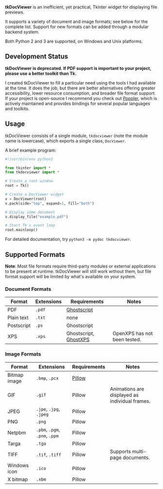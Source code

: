 **tkDocViewer** is an inefficient, yet practical, Tkinter widget for displaying file previews.

It supports a variety of document and image formats; see below for the complete list. Support for new formats can be added through a modular backend system.

Both Python 2 and 3 are supported, on Windows and Unix platforms.


## Development Status

**tkDocViewer is deprecated. If PDF support is important to your project, please use a better toolkit than Tk.**

I created tkDocViewer to fill a particular need using the tools I had available at the time. It does the job, but there are better alternatives offering greater accessibility, lower resource consumption, and broader file format support. If your project is open-source I recommend you check out [Poppler](https://poppler.freedesktop.org/), which is actively maintained and provides bindings for several popular languages and toolkits.


## Usage

tkDocViewer consists of a single module, `tkdocviewer` (note the module name is lowercase), which exports a single class, `DocViewer`.

A brief example program:

```python
#!/usr/bin/env python3

from tkinter import *
from tkdocviewer import *

# Create a root window
root = Tk()

# Create a DocViewer widget
v = DocViewer(root)
v.pack(side="top", expand=1, fill="both")

# Display some document
v.display_file("example.pdf")

# Start Tk's event loop
root.mainloop()
```

For detailed documentation, try `python3 -m pydoc tkdocviewer`.


## Supported Formats

**Note**: Most file formats require third-party modules or external applications to be present at runtime. tkDocViewer will still work without them, but file format support will be limited by what's available on your system.

### Document Formats
Format | Extensions | Requirements | Notes
------ | ---------- | ------------ | -----
PDF | `.pdf` | [Ghostscript](https://ghostscript.com/) |
Plain text | `.txt` | none |
Postscript | `.ps` | Ghostscript |
XPS | `.xps` | Ghostscript, [GhostXPS](https://www.ghostscript.com/download/gxpsdnld.html) | OpenXPS has not been tested.

### Image Formats
Format | Extensions | Requirements | Notes
------ | ---------- | ------------ | -----
Bitmap image | `.bmp`, `.pcx` | [Pillow](https://python-pillow.org/) |
GIF | `.gif` | Pillow | Animations are displayed as individual frames.
JPEG | `.jpe`, `.jpg`, `.jpeg` | Pillow |
PNG | `.png` | Pillow |
Netpbm | `.pbm`, `.pgm`, `.pnm`, `.ppm` | Pillow |
Targa | `.tga` | Pillow |
TIFF | `.tif`, `.tiff` | Pillow | Supports multi-page documents.
Windows icon | `.ico` | Pillow |
X bitmap | `.xbm` | Pillow |
